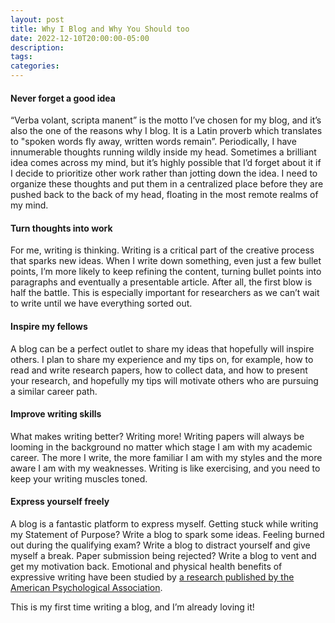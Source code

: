 ```yaml
---
layout: post
title: Why I Blog and Why You Should too
date: 2022-12-10T20:00:00-05:00
description:
tags:
categories:
---
```


#### Never forget a good idea
“Verba volant, scripta manent” is the motto I’ve chosen for my blog, and it’s also the one of the reasons why I blog. It is a Latin proverb which translates to "spoken words fly away, written words remain”. Periodically, I have innumerable thoughts running wildly inside my head. Sometimes a brilliant idea comes across my mind, but it’s highly possible that I’d forget about it if I decide to prioritize other work rather than jotting down the idea. I need to organize these thoughts and put them in a centralized place before they are pushed back to the back of my head, floating in the most remote realms of my mind.

#### Turn thoughts into work
For me, writing is thinking. Writing is a critical part of the creative process that sparks new ideas. 
When I write down something, even just a few bullet points, I’m more likely to keep refining the content, turning bullet points into paragraphs and eventually a presentable article. After all, the first blow is half the battle. This is especially important for researchers as we can’t wait to write until we have everything sorted out.

#### Inspire my fellows 
A blog can be a perfect outlet to share my ideas that hopefully will inspire others. I plan to share my experience and my tips on, for example, how to read and write research papers, how to collect data, and how to present your research, and hopefully my tips will motivate others who are pursuing a similar career path. 

#### Improve writing skills
What makes writing better? Writing more! Writing papers will always be looming in the background no matter which stage I am with my academic career. The more I write, the more familiar I am with my styles and the more aware I am with my weaknesses. Writing is like exercising, and you need to keep your writing muscles toned.

#### Express yourself freely
A blog is a fantastic platform to express myself. Getting stuck while writing my Statement of Purpose? Write a blog to spark some ideas. Feeling burned out during the qualifying exam? Write a blog to distract yourself and give myself a break. Paper submission being rejected? Write a blog to vent and get my motivation back. Emotional and physical health benefits of expressive writing have been studied by <a href="https://www.apa.org/monitor/sep01/keepdiary" target="_blank" rel="noopener noreferrer">a research published by the American Psychological Association</a>.

This is my first time writing a blog, and I’m already loving it!
